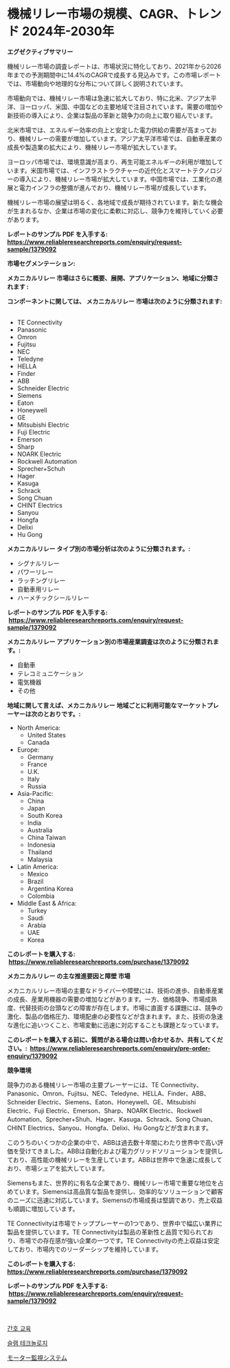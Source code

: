 <p><h1>機械リレー市場の規模、CAGR、トレンド 2024年-2030年</h1></p><p><strong>エグゼクティブサマリー</strong></p>
<p><p>機械リレー市場の調査レポートは、市場状況に特化しており、2021年から2026年までの予測期間中に14.4%のCAGRで成長する見込みです。この市場レポートでは、市場動向や地理的な分布について詳しく説明されています。</p><p>市場動向では、機械リレー市場は急速に拡大しており、特に北米、アジア太平洋、ヨーロッパ、米国、中国などの主要地域で注目されています。需要の増加や新技術の導入により、企業は製品の革新と競争力の向上に取り組んでいます。</p><p>北米市場では、エネルギー効率の向上と安定した電力供給の需要が高まっており、機械リレーの需要が増加しています。アジア太平洋市場では、自動車産業の成長や製造業の拡大により、機械リレー市場が拡大しています。</p><p>ヨーロッパ市場では、環境意識が高まり、再生可能エネルギーの利用が増加しています。米国市場では、インフラストラクチャーの近代化とスマートテクノロジーの導入により、機械リレー市場が拡大しています。中国市場では、工業化の進展と電力インフラの整備が進んでおり、機械リレー市場が成長しています。</p><p>機械リレー市場の展望は明るく、各地域で成長が期待されています。新たな機会が生まれるなか、企業は市場の変化に柔軟に対応し、競争力を維持していく必要があります。</p></p>
<p><strong>レポートのサンプル PDF を入手する: <a href="https://www.reliableresearchreports.com/enquiry/request-sample/1379092">https://www.reliableresearchreports.com/enquiry/request-sample/1379092</a></strong></p>
<p><strong>市場セグメンテーション:</strong></p>
<p><strong> メカニカルリレー 市場はさらに概要、展開、アプリケーション、地域に分類されます :</strong></p>
<p><strong>コンポーネントに関しては、 メカニカルリレー 市場は次のように分類されます: &nbsp;</strong></p>
<p><ul><li>TE Connectivity</li><li>Panasonic</li><li>Omron</li><li>Fujitsu</li><li>NEC</li><li>Teledyne</li><li>HELLA</li><li>Finder</li><li>ABB</li><li>Schneider Electric</li><li>Siemens</li><li>Eaton</li><li>Honeywell</li><li>GE</li><li>Mitsubishi Electric</li><li>Fuji Electric</li><li>Emerson</li><li>Sharp</li><li>NOARK Electric</li><li>Rockwell Automation</li><li>Sprecher+Schuh</li><li>Hager</li><li>Kasuga</li><li>Schrack</li><li>Song Chuan</li><li>CHINT Electrics</li><li>Sanyou</li><li>Hongfa</li><li>Delixi</li><li>Hu Gong</li></ul></p>
<p><strong> メカニカルリレー タイプ別の市場分析は次のように分類されます。:</strong></p>
<p><ul><li>シグナルリレー</li><li>パワーリレー</li><li>ラッチングリレー</li><li>自動車用リレー</li><li>ハーメチックシールリレー</li></ul></p>
<p><strong>レポートのサンプル PDF を入手する: &nbsp;<a href="https://www.reliableresearchreports.com/enquiry/request-sample/1379092">https://www.reliableresearchreports.com/enquiry/request-sample/1379092</a></strong></p>
<p><strong> メカニカルリレー アプリケーション別の市場産業調査は次のように分類されます。:</strong></p>
<p><ul><li>自動車</li><li>テレコミュニケーション</li><li>電気機器</li><li>その他</li></ul></p>
<p><strong>地域に関して言えば、メカニカルリレー 地域ごとに利用可能なマーケットプレーヤーは次のとおりです。:</strong></p>
<p><ul>
    <li>
        North America:
        <ul>
            <li>United States</li>
            <li>Canada</li>
        </ul>
    </li>
    <li>
        Europe:
        <ul>
            <li>Germany</li>
            <li>France</li>
            <li>U.K.</li>
            <li>Italy</li>
            <li>Russia</li>
        </ul>
    </li>
    <li>
        Asia-Pacific:
        <ul>
            <li>China</li>
            <li>Japan</li>
            <li>South Korea</li>
            <li>India</li>
            <li>Australia</li>
            <li>China Taiwan</li>
            <li>Indonesia</li>
            <li>Thailand</li>
            <li>Malaysia</li>
        </ul>
    </li>
    <li>
        Latin America:
        <ul>
            <li>Mexico</li>
            <li>Brazil</li>
            <li>Argentina Korea</li>
            <li>Colombia</li>
        </ul>
    </li>
    <li>
        Middle East & Africa:
        <ul>
            <li>Turkey</li>
            <li>Saudi</li>
            <li>Arabia</li>
            <li>UAE</li>
            <li>Korea</li>
        </ul>
    </li>
    </ul></p>
<p><strong>このレポートを購入する: &nbsp;<a href="https://www.reliableresearchreports.com/purchase/1379092">https://www.reliableresearchreports.com/purchase/1379092</a></strong></p>
<p><strong>メカニカルリレー の主な推進要因と障壁 市場</strong></p>
<p><p>メカニカルリレー市場の主要なドライバーや障壁には、技術の進歩、自動車産業の成長、産業用機器の需要の増加などがあります。一方、価格競争、市場成熟度、代替技術の台頭などの障害が存在します。市場に直面する課題には、競争の激化、製品の価格圧力、環境配慮の必要性などが含まれます。また、技術の急速な進化に追いつくこと、市場変動に迅速に対応することも課題となっています。</p></p>
<p><strong>このレポートを購入する前に、質問がある場合は問い合わせるか、共有してください。:&nbsp; <a href="https://www.reliableresearchreports.com/enquiry/pre-order-enquiry/1379092">https://www.reliableresearchreports.com/enquiry/pre-order-enquiry/1379092</a></strong></p>
<p><strong>競争環境</strong></p>
<p><p>競争力のある機械リレー市場の主要プレーヤーには、TE Connectivity、Panasonic、Omron、Fujitsu、NEC、Teledyne、HELLA、Finder、ABB、Schneider Electric、Siemens、Eaton、Honeywell、GE、Mitsubishi Electric、Fuji Electric、Emerson、Sharp、NOARK Electric、Rockwell Automation、Sprecher+Shuh、Hager、Kasuga、Schrack、Song Chuan、CHINT Electrics、Sanyou、Hongfa、Delixi、Hu Gongなどが含まれます。</p><p>このうちのいくつかの企業の中で、ABBは過去数十年間にわたり世界中で高い評価を受けてきました。ABBは自動化および電力グリッドソリューションを提供しており、高性能の機械リレーを生産しています。ABBは世界中で急速に成長しており、市場シェアを拡大しています。 </p><p>Siemensもまた、世界的に有名な企業であり、機械リレー市場で重要な地位を占めています。Siemensは高品質な製品を提供し、効率的なソリューションで顧客のニーズに迅速に対応しています。Siemensの市場成長は堅調であり、売上収益も順調に増加しています。</p><p>TE Connectivityは市場でトッププレーヤーの1つであり、世界中で幅広い業界に製品を提供しています。TE Connectivityは製品の革新性と品質で知られており、市場での存在感が強い企業の一つです。TE Connectivityの売上収益は安定しており、市場内でのリーダーシップを維持しています。</p></p>
<p><strong>このレポートを購入する: &nbsp; <a href="https://www.reliableresearchreports.com/purchase/1379092">https://www.reliableresearchreports.com/purchase/1379092</a></strong></p>
<p><strong>レポートのサンプル PDF を入手する: &nbsp;<a href="https://www.reliableresearchreports.com/enquiry/request-sample/1379092">https://www.reliableresearchreports.com/enquiry/request-sample/1379092</a></strong><strong></strong></p>
<p>&nbsp;</p>
<p><p><a href="https://medium.com/@hershelkris/%EA%B0%84%ED%98%B8%EA%B5%90%EC%9C%A1-%EC%8B%9C%EC%9E%A5-%EA%B7%9C%EB%AA%A8-%EB%B0%8F-%EC%8B%9C%EC%9E%A5-%EB%8F%99%ED%96%A5-%EC%99%84%EC%A0%84%ED%95%9C-%EC%82%B0%EC%97%85-%EA%B0%9C%EC%9A%94-2024%EB%85%84%EB%B6%80%ED%84%B0-2031%EB%85%84%EA%B9%8C%EC%A7%80-dfefc1e1719b">간호 교육</a></p><p><a href="https://medium.com/@hershelkris/slam-%EA%B8%B0%EC%88%A0-%EC%8B%9C%EC%9E%A5-%EA%B7%9C%EB%AA%A8-cagr-%ED%8A%B8%EB%A0%8C%EB%93%9C-2024-2030-ab11075b1da1">슬램 테크놀로지</a></p><p><a href="https://medium.com/@ryleebauch2023/%E3%83%A2%E3%83%BC%E3%82%BF%E3%83%BC%E3%83%A2%E3%83%8B%E3%82%BF%E3%83%AA%E3%83%B3%E3%82%B0%E3%82%B7%E3%82%B9%E3%83%86%E3%83%A0%E5%B8%82%E5%A0%B4%E3%81%AE%E8%A6%8F%E6%A8%A1%E3%81%A8%E5%B8%82%E5%A0%B4%E5%8B%95%E5%90%91-%E5%AE%8C%E5%85%A8%E3%81%AA%E7%94%A3%E6%A5%AD%E6%A6%82%E8%A6%81-2024%E5%B9%B4%E3%81%8B%E3%82%892031%E5%B9%B4%E3%81%BE%E3%81%A7-2993f1df1542">モーター監視システム</a></p></p>